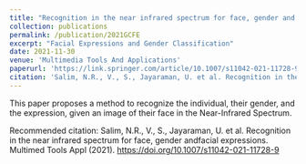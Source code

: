```yaml
---
title: "Recognition in the near infrared spectrum for face, gender and facial expressions"
collection: publications
permalink: /publication/2021GCFE
excerpt: "Facial Expressions and Gender Classification"
date: 2021-11-30
venue: 'Multimedia Tools And Applications'
paperurl: 'https://link.springer.com/article/10.1007/s11042-021-11728-9'
citation: 'Salim, N.R., V., S., Jayaraman, U. et al. Recognition in the near infrared spectrum for face, gender and facial expressions. Multimed Tools Appl (2021). https://doi.org/10.1007/s11042-021-11728-9'
---
```

This paper proposes a method to recognize the individual, their gender, and the expression, given an image of their face in the Near-Infrared Spectrum.

Recommended citation: Salim, N.R., V., S., Jayaraman, U. et al. Recognition in the near infrared spectrum for face, gender andfacial expressions. Multimed Tools Appl (2021). https://doi.org/10.1007/s11042-021-11728-9
